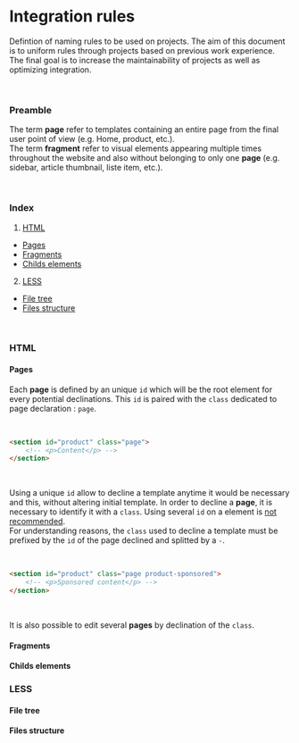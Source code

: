 # Integration rules

Defintion of naming rules to be used on projects. The aim of this document is to uniform rules through projects based on previous work experience.  
The final goal is to increase the maintainability of projects as well as optimizing integration.

<br>

### Preamble

The term **page** refer to templates containing an entire page from the final user point of view (e.g. Home, product, etc.).     
The term **fragment** refer to visual elements appearing multiple times throughout the website and also without belonging to only one **page**  (e.g. sidebar, article thumbnail, liste item, etc.).

<br>

### Index

 1. [HTML](#html)
  - [Pages](#pages)
  - [Fragments](#fragments)
  - [Childs elements](#childselements)
 2. [LESS](#less)
  - [File tree](#file-tree)
  - [Files structure](#files-structure)

<br>

### HTML

#### Pages

Each **page** is defined by an unique `id` which will be the root element for every potential declinations. This `id` is paired with the `class` dedicated to page declaration : `page`.

<br>

```html
<section id="product" class="page">
    <!-- <p>Content</p> -->
</section>
```
<br>

Using a unique `id` allow to decline a template anytime it would be necessary and this, without altering initial template. In order to decline a **page**, it is necessary to identify it with a `class`. Using several `id` on a element is [not recommended](http://www.w3.org/TR/xhtml1/#h-4.10).  
For understanding reasons, the `class` used to decline a template must be prefixed by the `id` of the page declined and splitted by a `-`.

<br>

```html
<section id="product" class="page product-sponsored">
    <!-- <p>Sponsored content</p> -->
</section>
```
<br>

It is also possible to edit several **pages** by declination of the `class`.

#### Fragments

#### Childs elements

### LESS

#### File tree

#### Files structure
